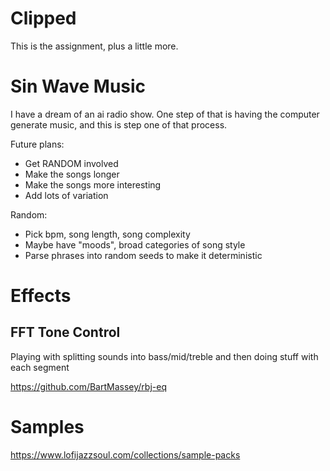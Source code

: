 # Clipped
This is the assignment, plus a little more.

# Sin Wave Music
I have a dream of an ai radio show. One step of that is having the computer generate music, and this is step one of that process.

Future plans:
* Get RANDOM involved
* Make the songs longer
* Make the songs more interesting
* Add lots of variation

Random:
* Pick bpm, song length, song complexity
* Maybe have "moods", broad categories of song style
* Parse phrases into random seeds to make it deterministic

# Effects
## FFT Tone Control
Playing with splitting sounds into bass/mid/treble and then doing stuff with each segment


https://github.com/BartMassey/rbj-eq

# Samples 
https://www.lofijazzsoul.com/collections/sample-packs
